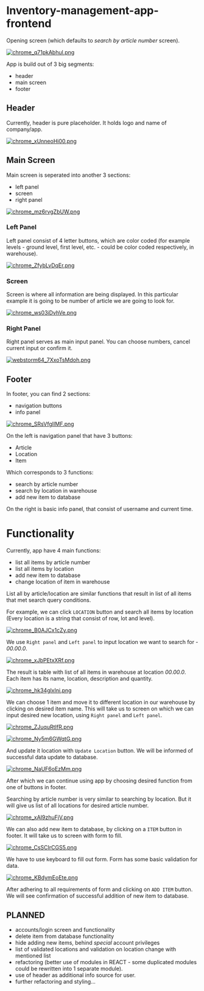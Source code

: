 # Inventory-management-app-frontend

Opening screen (which defaults to *search by article number* screen).

[![chrome_q71pkAbhul.png](https://i.imgur.com/1IWUQ0pm.jpg)](https://i.imgur.com/1IWUQ0p.png)

App is build out of 3 big segments:
- header
- main screen
- footer

## Header

Currently, header is pure placeholder. It holds logo and name of company/app.

[![chrome_xUnneoHi00.png](https://i.imgur.com/EFC9Wrum.jpg)](https://i.imgur.com/EFC9Wru.png)

## Main Screen

Main screen is seperated into another 3 sections:
- left panel
- screen
- right panel

[![chrome_mz6rvgZbUW.png](https://i.imgur.com/6IT3py1m.jpg)](https://i.imgur.com/6IT3py1.png)

### Left Panel

Left panel consist of 4 letter buttons, which are color coded (for example levels - ground level, first level, etc. - could be color coded respectively, in warehouse).

[![chrome_ZfybLvDqEr.png](https://i.imgur.com/YoCB1kHm.jpg)](https://i.imgur.com/YoCB1kH.png)

### Screen

Screen is where all information are being displayed. In this particular example it is going to be number of article we are going to look for.

[![chrome_ws03iDvhVe.png](https://i.imgur.com/YK3ieYgm.jpg)](https://i.imgur.com/YK3ieYg.png)

### Right Panel

Right panel serves as main input panel. You can choose numbers, cancel current input or confirm it.

[![webstorm64_7XxoTsMdoh.png](https://i.imgur.com/d2RDslfm.jpg)](https://i.imgur.com/d2RDslf.png)

## Footer

In footer, you can find 2 sections:
- navigation buttons
- info panel

[![chrome_SRsVfgIIMF.png](https://i.imgur.com/rxLAmzmm.jpg)](https://i.imgur.com/rxLAmzm.png)

On the left is navigation panel that have 3 buttons:
- Article
- Location
- Item

Which corresponds to 3 functions:
- search by article number
- search by location in warehouse
- add new item to database

On the right is basic info panel, that consist of username and current time.

# Functionality

Currently, app have 4 main functions:
- list all items by article number
- list all items by location
- add new item to database
- change location of item in warehouse

List all by article/location are similar functions that result in list of all items that met search query conditions.

For example, we can click `LOCATION` button and search all items by location (Every location is a string that consist of row, lot and level).

[![chrome_B0AJCx1cZy.png](https://i.imgur.com/m9aBxgCm.jpg)](https://i.imgur.com/m9aBxgC.png)

We use `Right panel` and `Left panel` to input location we want to search for - *00.00.0*.

[![chrome_xJbPEtxXRf.png](https://i.imgur.com/AtNqYtQm.jpg)](https://i.imgur.com/AtNqYtQ.png)

The result is table with list of all items in warehouse at location *00.00.0*.
Each item has its name, location, description and quantity.

[![chrome_hk34glxIni.png](https://i.imgur.com/rfzFoHlm.jpg)](https://i.imgur.com/rfzFoHl.png)

We can choose 1 item and move it to different location in our warehouse by clicking on desired item name. This will take us to screen on which we can input desired new location, using `Right panel` and `Left panel`.

[![chrome_ZJuquRtIfR.png](https://i.imgur.com/x4op1OBm.jpg)](https://i.imgur.com/x4op1OB.png)

[![chrome_Ny5m6GWqtG.png](https://i.imgur.com/RHM1mmTm.jpg)](https://i.imgur.com/RHM1mmT.png)

And update it location with `Update Location` button. We will be informed of successful data update to database.

[![chrome_NaUF6oEzMm.png](https://i.imgur.com/hAcnG9Vm.jpg)](https://i.imgur.com/hAcnG9V.png)

After which we can continue using app by choosing desired function from one of buttons in footer.

Searching by article number is very similar to searching by location. But it will give us list of all locations for desired article number.

[![chrome_xAI9zhuFjV.png](https://i.imgur.com/WKcFDUXm.jpg)](https://i.imgur.com/WKcFDUX.png)

We can also add new item to database, by clicking on a `ITEM` button in footer.
It will take us to screen with form to fill.

[![chrome_CsSCIrCGS5.png](https://i.imgur.com/pC7jPzam.jpg)](https://i.imgur.com/pC7jPza.png)

We have to use keyboard to fill out form. Form has some basic validation for data.

[![chrome_KBdymEoEte.png](https://i.imgur.com/wnvVS1Om.jpg)](https://i.imgur.com/wnvVS1O.png)

After adhering to all requirements of form and clicking on `ADD ITEM` button. We will see confirmation of successful addition of new item to database.

## PLANNED
- accounts/login screen and functionality
- delete item from database functionality
- hide adding new items, behind *special* account privileges
- list of validated locations and validation on location change with mentioned list
- refactoring (better use of modules in REACT - some duplicated modules could be rewritten into 1 separate module).
- use of header as additional info source for user.
- further refactoring and styling...
